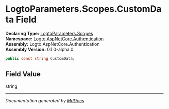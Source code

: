 ﻿<!--  
  <auto-generated>   
    The contents of this file were generated by a tool.  
    Changes to this file may be list if the file is regenerated  
  </auto-generated>   
-->

# LogtoParameters.Scopes.CustomData Field

**Declaring Type:** [LogtoParameters.Scopes](../index.md)  
**Namespace:** [Logto.AspNetCore.Authentication](../../../index.md)  
**Assembly:** Logto.AspNetCore.Authentication  
**Assembly Version:** 0.1.0\-alpha.0

```csharp
public const string CustomData;
```

## Field Value

string

___

*Documentation generated by [MdDocs](https://github.com/ap0llo/mddocs)*
